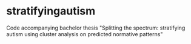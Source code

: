 # stratifyingautism

Code accompanying bachelor thesis  "Splitting the spectrum: stratifying autism using cluster analysis on predicted normative patterns"

